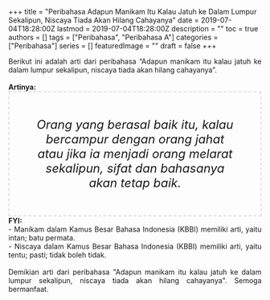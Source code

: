+++
title = "Peribahasa Adapun Manikam Itu Kalau Jatuh ke Dalam Lumpur Sekalipun, Niscaya Tiada Akan Hilang Cahayanya"
date = 2019-07-04T18:28:00Z
lastmod = 2019-07-04T18:28:00Z
description = ""
toc = true
authors = []
tags = ["Peribahasa", "Peribahasa A"]
categories = ["Peribahasa"]
series = []
featuredImage = ""
draft = false
+++

<div dir="ltr" style="text-align: left;" trbidi="on"><div style="text-align: justify;">Berikut ini adalah arti dari peribahasa “Adapun manikam itu kalau jatuh ke dalam lumpur sekalipun, niscaya tiada akan hilang cahayanya”.</div><br /><div style="text-align: justify;"><b>Artinya:</b></div><div style="border: 2px dashed #ddd; font-size: 24px; height: auto; margin: 0 auto; padding: 50px; text-align: center; width: auto;"><i>Orang yang berasal baik itu, kalau bercampur dengan orang jahat atau jika ia menjadi orang melarat sekalipun, sifat dan bahasanya akan tetap baik.</i></div><div style="text-align: justify;"><b>FYI:</b><br />- Manikam dalam Kamus Besar Bahasa Indonesia (KBBI) memiliki arti, yaitu intan; batu permata.<br />- Niscaya dalam Kamus Besar Bahasa Indonesia (KBBI) memiliki arti, yaitu tentu; pasti; tidak boleh tidak.<br /><br /></div><div style="text-align: justify;">Demikian arti dari peribahasa "Adapun manikam itu kalau jatuh ke dalam lumpur sekalipun, niscaya tiada akan hilang cahayanya". Semoga bermanfaat.</div></div>
